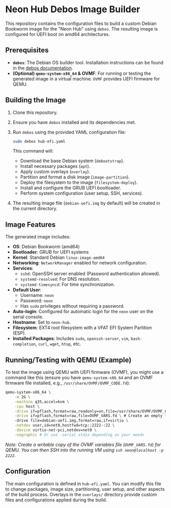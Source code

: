 # Neon Hub Debos Image Builder

This repository contains the configuration files to build a custom Debian Bookworm image for the "Neon Hub" using `debos`. The resulting image is configured for UEFI boot on amd64 architectures.

## Prerequisites

*   **`debos`**: The Debian OS builder tool. Installation instructions can be found in the [debos documentation](https://github.com/go-debos/debos).
*   **(Optional) `qemu-system-x86_64` & OVMF**: For running or testing the generated image in a virtual machine. `OVMF` provides UEFI firmware for QEMU.

## Building the Image

1.  Clone this repository.
2.  Ensure you have `debos` installed and its dependencies met.
3.  Run `debos` using the provided YAML configuration file:

    ```bash
    sudo debos hub-efi.yaml
    ```

    This command will:
    *   Download the base Debian system (`debootstrap`).
    *   Install necessary packages (`apt`).
    *   Apply custom overlays (`overlay`).
    *   Partition and format a disk image (`image-partition`).
    *   Deploy the filesystem to the image (`filesystem-deploy`).
    *   Install and configure the GRUB UEFI bootloader.
    *   Perform system configuration (user setup, SSH, services).

4.  The resulting image file (`debian-uefi.img` by default) will be created in the current directory.

## Image Features

The generated image includes:

*   **OS**: Debian Bookworm (amd64)
*   **Bootloader**: GRUB for UEFI systems
*   **Kernel**: Standard Debian `linux-image-amd64`
*   **Networking**: `NetworkManager` enabled for network configuration.
*   **Services**:
    *   `sshd`: OpenSSH server enabled (Password authentication allowed).
    *   `systemd-resolved`: For DNS resolution.
    *   `systemd-timesyncd`: For time synchronization.
*   **Default User**:
    *   Username: `neon`
    *   Password: `neon`
    *   Has `sudo` privileges without requiring a password.
*   **Auto-login**: Configured for automatic login for the `neon` user on the serial console.
*   **Hostname**: Set to `neon-hub`.
*   **Filesystem**: EXT4 root filesystem with a VFAT EFI System Partition (ESP).
*   **Installed Packages**: Includes `sudo`, `openssh-server`, `vim`, `bash-completion`, `curl`, `wget`, `htop`, etc.

## Running/Testing with QEMU (Example)

To test the image using QEMU with UEFI firmware (OVMF), you might use a command like this (ensure you have `qemu-system-x86_64` and an OVMF firmware file installed, e.g., `/usr/share/OVMF/OVMF_CODE.fd`):

```bash
qemu-system-x86_64 \
    -m 2G \
    -machine q35,accel=kvm \
    -cpu host \
    -drive if=pflash,format=raw,readonly=on,file=/usr/share/OVMF/OVMF_CODE.fd \
    -drive if=pflash,format=raw,file=OVMF_VARS.fd \ # Create an empty file first: dd if=/dev/zero of=OVMF_VARS.fd bs=1M count=64
    -drive file=debian-uefi.img,format=raw,if=virtio \
    -netdev user,id=net0,hostfwd=tcp::2222-:22 \
    -device virtio-net-pci,netdev=net0 \
    -nographic # Or use -serial stdio depending on your needs
```

*Note: Create a writable copy of the OVMF variables file (`OVMF_VARS.fd`) for QEMU.*
*You can then SSH into the running VM using `ssh neon@localhost -p 2222`.*

## Configuration

The main configuration is defined in `hub-efi.yaml`. You can modify this file to change packages, image size, partitioning, user setup, and other aspects of the build process. Overlays in the `overlays/` directory provide custom files and configurations applied during the build.
